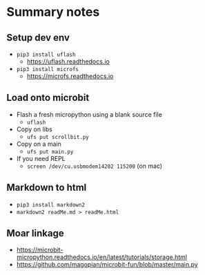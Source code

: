 




# Summary notes
## Setup dev env
* `pip3 install uflash` 
  * https://uflash.readthedocs.io
* `pip3 install microfs`
  * https://microfs.readthedocs.io

## Load onto microbit
* Flash a fresh micropython using a blank source file 
  * `uflash`
* Copy on libs 
  * `ufs put scrollbit.py`
* Copy on a main 
  * `ufs put main.py`
* If you need REPL
  * `screen /dev/cu.usbmodem14202 115200` (on mac)

## Markdown to html
* `pip3 install markdown2`
* `markdown2 readMe.md > readMe.html`

## Moar linkage

* https://microbit-micropython.readthedocs.io/en/latest/tutorials/storage.html
* https://github.com/magopian/microbit-fun/blob/master/main.py
